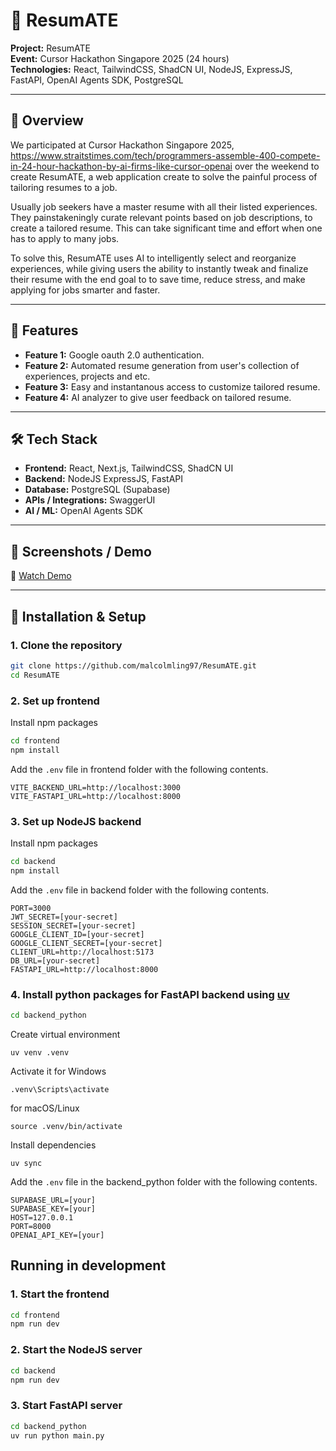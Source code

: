 # 🚀 ResumATE

**Project:** ResumATE  
**Event:** Cursor Hackathon Singapore 2025 (24 hours)  
**Technologies:** React, TailwindCSS, ShadCN UI, NodeJS, ExpressJS, FastAPI, OpenAI Agents SDK, PostgreSQL  

---

## 🌟 Overview

We participated at Cursor Hackathon Singapore 2025, https://www.straitstimes.com/tech/programmers-assemble-400-compete-in-24-hour-hackathon-by-ai-firms-like-cursor-openai over the weekend to create ResumATE,  a web application create to solve the painful process of tailoring resumes to a job.  

Usually job seekers have a master resume with all their listed experiences. They painstakeningly curate relevant points based on job descriptions, to create a tailored resume. This can take significant time and effort when one has to apply to many jobs.  

To solve this, ResumATE uses AI to intelligently select and reorganize experiences, while giving users the ability to instantly tweak and finalize their resume with the end goal to to save time, reduce stress, and make applying for jobs smarter and faster.

---

## 🎯 Features

- **Feature 1:** Google oauth 2.0 authentication.  
- **Feature 2:** Automated resume generation from user's collection of experiences, projects and etc.  
- **Feature 3:** Easy and instantanous access to customize tailored resume.  
- **Feature 4:** AI analyzer to give user feedback on tailored resume.  

---

## 🛠 Tech Stack

- **Frontend:** React, Next.js, TailwindCSS, ShadCN UI 
- **Backend:** NodeJS ExpressJS, FastAPI  
- **Database:** PostgreSQL (Supabase)
- **APIs / Integrations:** SwaggerUI 
- **AI / ML:** OpenAI Agents SDK

---

## 📸 Screenshots / Demo

🎥 [Watch Demo](https://github.com/malcolmling97/ResumATE/blob/main/docs/ResumATE.mp4)

---

## 🚀 Installation & Setup

### 1. Clone the repository  
```bash
git clone https://github.com/malcolmling97/ResumATE.git
cd ResumATE
```

### 2. Set up frontend
Install npm packages
```bash
cd frontend
npm install
```
Add the `.env` file in frontend folder with the following contents.
```
VITE_BACKEND_URL=http://localhost:3000
VITE_FASTAPI_URL=http://localhost:8000
```

### 3. Set up NodeJS backend
Install npm packages
```bash
cd backend
npm install
```
Add the `.env` file in backend folder with the following contents.
```
PORT=3000
JWT_SECRET=[your-secret]
SESSION_SECRET=[your-secret]
GOOGLE_CLIENT_ID=[your-secret]
GOOGLE_CLIENT_SECRET=[your-secret]
CLIENT_URL=http://localhost:5173
DB_URL=[your-secret]
FASTAPI_URL=http://localhost:8000
```

### 4. Install python packages for FastAPI backend using [uv](https://docs.astral.sh/uv/getting-started/installation/)
```bash
cd backend_python
```
Create virtual environment
```
uv venv .venv
```
Activate it
for Windows
```
.venv\Scripts\activate
```
for macOS/Linux
```
source .venv/bin/activate
```
Install dependencies
```
uv sync
```
Add the `.env` file in the backend_python folder with the following contents.
```
SUPABASE_URL=[your]
SUPABASE_KEY=[your]
HOST=127.0.0.1
PORT=8000
OPENAI_API_KEY=[your]
```

## Running in development

### 1. Start the frontend
```bash
cd frontend
npm run dev
```

### 2. Start the NodeJS server
```bash
cd backend
npm run dev
```

### 3. Start FastAPI server
```bash
cd backend_python
uv run python main.py
```

